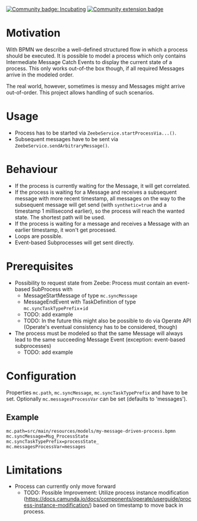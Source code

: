 [![Community badge: Incubating](https://img.shields.io/badge/Lifecycle-Incubating-blue)](https://github.com/Camunda-Community-Hub/community/blob/main/extension-lifecycle.md#incubating-)
[![Community extension badge](https://img.shields.io/badge/Community%20Extension-An%20open%20source%20community%20maintained%20project-FF4700)](https://github.com/camunda-community-hub/community)

# Motivation
With BPMN we describe a well-defined structured flow in which a process should be executed.
It is possible to model a process which only contains Intermediate Message Catch Events to display the current state of a process.
This only works out-of-the box though, if all required Messages arrive in the modeled order.

The real world, however, sometimes is messy and Messages might arrive out-of-order. This project allows handling of such scenarios.

# Usage
- Process has to be started via `ZeebeService.startProcessVia...()`.
- Subsequent messages have to be sent via `ZeebeService.sendArbitraryMessage()`.

# Behaviour
- If the process is currently waiting for the Message, it will get correlated.
- If the process is waiting for a Message and receives a subsequent message with more recent timestamp, all messages on the way to the subsequent message will get send (with `synthetic=true` and a timestamp 1 millisecond earlier), so the process will reach the wanted state. The shortest path will be used.
- If the process is waiting for a message and receives a Message with an earlier timestamp, it won't get processed.
- Loops are possible.
- Event-based Subprocesses will get sent directly.

# Prerequisites
- Possibility to request state from Zeebe: Process must contain an event-based SubProcess with
  - MessageStartMessage of type `mc.syncMessage`
  - MessageEndEvent with TaskDefinition of type `mc.syncTaskTypePrefix`+`id`
  - TODO: add example
  - TODO: In the future this might also be possible to do via Operate API (Operate's eventual consistency has to be considered, though)
- The process must be modeled so that the same Message will always lead to the same succeeding Message Event (exception: event-based subprocesses)
  - TODO: add example

# Configuration
Properties `mc.path`, `mc.syncMessage`, `mc.syncTaskTypePrefix` and have to be set.
Optionally `mc.messagesProcessVar` can be set (defaults to 'messages').

## Example
```
mc.path=src/main/resources/models/my-message-driven-process.bpmn
mc.syncMessage=Msg_ProcessState
mc.syncTaskTypePrefix=processState_
mc.messagesProcessVar=messages
```

# Limitations
- Process can currently only move forward
  - TODO: Possible Improvement: Utilize process instance modification (https://docs.camunda.io/docs/components/operate/userguide/process-instance-modification/) based on timestamp to move back in process.

